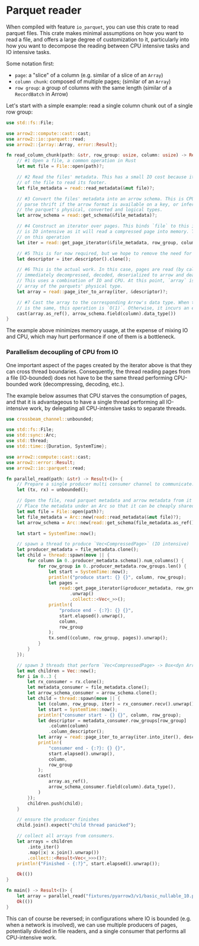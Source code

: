 # Parquet reader

When compiled with feature `io_parquet`, you can use this crate to read parquet files.
This crate makes minimal assumptions on how you want to read a file, and offers a large
degree of customization to it, particularly into how you want to decompose the
reading between CPU intensive tasks and IO intensive tasks.

Some notation first:

* `page`: a "slice" of a column (e.g. similar of a slice of an `Array`)
* `column chunk`: composed of multiple pages; (similar of an `Array`)
* `row group`: a group of columns with the same length (similar of a `RecordBatch` in Arrow)

Let's start with a simple example: read a single column chunk out of a single row group:

```rust
use std::fs::File;

use arrow2::compute::cast::cast;
use arrow2::io::parquet::read;
use arrow2::{array::Array, error::Result};

fn read_column_chunk(path: &str, row_group: usize, column: usize) -> Result<Box<dyn Array>> {
    // #1 Open a file, a common operation in Rust
    let mut file = File::open(path)?;

    // #2 Read the files' metadata. This has a small IO cost because it requires seeking to the end
    // of the file to read its footer.
    let file_metadata = read::read_metadata(&mut file)?;

    // #3 Convert the files' metadata into an arrow schema. This is CPU-only and amounts to
    // parse thrift if the arrow format is available on a key, or infering the arrow schema from
    // the parquet's physical, converted and logical types.
    let arrow_schema = read::get_schema(&file_metadata)?;

    // #4 Construct an iterator over pages. This binds `file` to this iterator, and each iteration
    // is IO intensive as it will read a compressed page into memory. There is almost no CPU work
    // on this operation
    let iter = read::get_page_iterator(&file_metadata, row_group, column, &mut file)?;

    // #5 This is for now required, but we hope to remove the need for this clone.
    let descriptor = iter.descriptor().clone();

    // #6 This is the actual work. In this case, pages are read (by calling `iter.next()`) and is
    // immediately decompressed, decoded, deserialized to arrow and deallocated.
    // This uses a combination of IO and CPU. At this point, `array` is the arrow corresponding
    // array of the parquets' physical type.
    let array = read::page_iter_to_array(iter, &descriptor)?;

    // #7 Cast the array to the corresponding Arrow's data type. When the physical type
    // is the same, this operation is `O(1)`. Otherwise, it incurs an expected CPU cost.
    cast(array.as_ref(), arrow_schema.field(column).data_type())
}
```

The example above minimizes memory usage, at the expense of mixing IO and CPU, which may hurt performance
if one of them is a bottleneck.

### Parallelism decoupling of CPU from IO

One important aspect of the pages created by the iterator above is that they can cross thread boundaries.
Consequently, the thread reading pages from a file (IO-bounded) does not have to be the same thread
performing CPU-bounded work (decompressing, decoding, etc.).

The example below assumes that CPU starves the consumption of pages,
and that it is advantageous to have a single thread performing all IO-intensive work,
by delegating all CPU-intensive tasks to separate threads.

```rust
use crossbeam_channel::unbounded;

use std::fs::File;
use std::sync::Arc;
use std::thread;
use std::time::{Duration, SystemTime};

use arrow2::compute::cast::cast;
use arrow2::error::Result;
use arrow2::io::parquet::read;

fn parallel_read(path: &str) -> Result<()> {
    // Prepare a single producer multi consumer channel to communicate.
    let (tx, rx) = unbounded();

    // Open the file, read parquet metadata and arrow metadata from it
    // Place the metadata under an Arc so that it can be cheaply shared across threads
    let mut file = File::open(path)?;
    let file_metadata = Arc::new(read::read_metadata(&mut file)?);
    let arrow_schema = Arc::new(read::get_schema(file_metadata.as_ref())?);

    let start = SystemTime::now();

    // spawn a thread to produce `Vec<CompressedPage>` (IO intensive)
    let producer_metadata = file_metadata.clone();
    let child = thread::spawn(move || {
        for column in 0..producer_metadata.schema().num_columns() {
            for row_group in 0..producer_metadata.row_groups.len() {
                let start = SystemTime::now();
                println!("produce start: {} {}", column, row_group);
                let pages =
                    read::get_page_iterator(&producer_metadata, row_group, column, &mut file)
                        .unwrap()
                        .collect::<Vec<_>>();
                println!(
                    "produce end - {:?}: {} {}",
                    start.elapsed().unwrap(),
                    column,
                    row_group
                );
                tx.send((column, row_group, pages)).unwrap();
            }
        }
    });

    // spawn 3 threads that perform `Vec<CompressedPage> -> Box<dyn Array>` (no IO; CPU intensive)
    let mut children = Vec::new();
    for i in 0..3 {
        let rx_consumer = rx.clone();
        let metadata_consumer = file_metadata.clone();
        let arrow_schema_consumer = arrow_schema.clone();
        let child = thread::spawn(move || {
            let (column, row_group, iter) = rx_consumer.recv().unwrap();
            let start = SystemTime::now();
            println!("consumer start - {} {}", column, row_group);
            let descriptor = metadata_consumer.row_groups[row_group]
                .column(column)
                .column_descriptor();
            let array = read::page_iter_to_array(iter.into_iter(), descriptor).unwrap();
            println!(
                "consumer end - {:?}: {} {}",
                start.elapsed().unwrap(),
                column,
                row_group
            );
            cast(
                array.as_ref(),
                arrow_schema_consumer.field(column).data_type(),
            )
        });
        children.push(child);
    }

    // ensure the producer finishes
    child.join().expect("child thread panicked");

    // collect all arrays from consumers.
    let arrays = children
        .into_iter()
        .map(|x| x.join().unwrap())
        .collect::<Result<Vec<_>>>()?;
    println!("Finished - {:?}", start.elapsed().unwrap());

    Ok(())
}

fn main() -> Result<()> {
    let array = parallel_read("fixtures/pyarrow3/v1/basic_nullable_10.parquet")?;
    Ok(())
}
```

This can of course be reversed; in configurations where IO is bounded (e.g. when a network is involved),
we can use multiple producers of pages, potentially divided in file readers, and a single
consumer that performs all CPU-intensive work.
